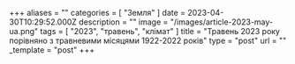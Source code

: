 +++
aliases = ""
categories = [ "Земля" ]
date = 2023-04-30T10:29:52.000Z
description = ""
image = "/images/article-2023-may-ua.png"
tags = [ "2023", "травень", "клiмат" ]
title = "Травень 2023 року порівняно з травневими місяцями 1922-2022 років"
type = "post"
url = ""
_template = "post"
+++

